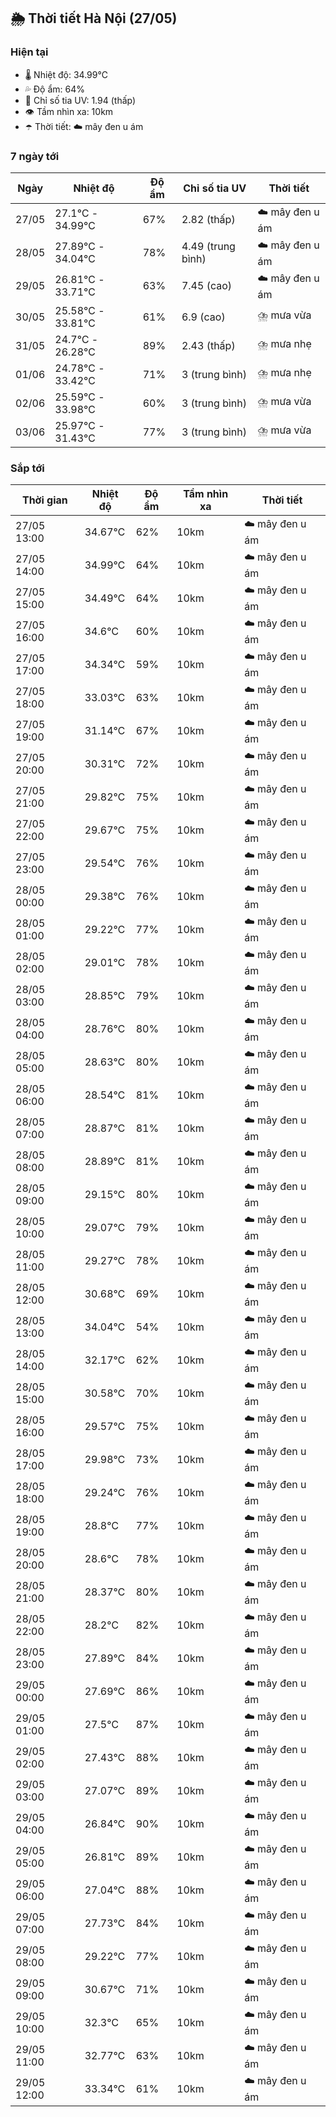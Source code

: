 ## 🌦️ Thời tiết Hà Nội (27/05)

### Hiện tại

- 🌡️ Nhiệt độ: 34.99℃
- 💦 Độ ẩm: 64%
- 🌟 Chỉ số tia UV: 1.94 (thấp)
- 👁️ Tầm nhìn xa: 10km
- ☂️ Thời tiết: ☁️ mây đen u ám

### 7 ngày tới

| Ngày | Nhiệt độ | Độ ẩm | Chỉ số tia UV | Thời tiết |
| --- | --- | --- | --- | --- |
| 27/05 | 27.1℃ - 34.99℃ | 67% | 2.82 (thấp) | ☁️ mây đen u ám |
| 28/05 | 27.89℃ - 34.04℃ | 78% | 4.49 (trung bình) | ☁️ mây đen u ám |
| 29/05 | 26.81℃ - 33.71℃ | 63% | 7.45 (cao) | ☁️ mây đen u ám |
| 30/05 | 25.58℃ - 33.81℃ | 61% | 6.9 (cao) | ⛈️ mưa vừa |
| 31/05 | 24.7℃ - 26.28℃ | 89% | 2.43 (thấp) | ⛈️ mưa nhẹ |
| 01/06 | 24.78℃ - 33.42℃ | 71% | 3 (trung bình) | ⛈️ mưa nhẹ |
| 02/06 | 25.59℃ - 33.98℃ | 60% | 3 (trung bình) | ⛈️ mưa vừa |
| 03/06 | 25.97℃ - 31.43℃ | 77% | 3 (trung bình) | ⛈️ mưa vừa |

### Sắp tới

| Thời gian | Nhiệt độ | Độ ẩm | Tầm nhìn xa | Thời tiết |
| --- | --- | --- | --- | --- |
| 27/05 13:00 | 34.67℃ | 62% | 10km | ☁️ mây đen u ám |
| 27/05 14:00 | 34.99℃ | 64% | 10km | ☁️ mây đen u ám |
| 27/05 15:00 | 34.49℃ | 64% | 10km | ☁️ mây đen u ám |
| 27/05 16:00 | 34.6℃ | 60% | 10km | ☁️ mây đen u ám |
| 27/05 17:00 | 34.34℃ | 59% | 10km | ☁️ mây đen u ám |
| 27/05 18:00 | 33.03℃ | 63% | 10km | ☁️ mây đen u ám |
| 27/05 19:00 | 31.14℃ | 67% | 10km | ☁️ mây đen u ám |
| 27/05 20:00 | 30.31℃ | 72% | 10km | ☁️ mây đen u ám |
| 27/05 21:00 | 29.82℃ | 75% | 10km | ☁️ mây đen u ám |
| 27/05 22:00 | 29.67℃ | 75% | 10km | ☁️ mây đen u ám |
| 27/05 23:00 | 29.54℃ | 76% | 10km | ☁️ mây đen u ám |
| 28/05 00:00 | 29.38℃ | 76% | 10km | ☁️ mây đen u ám |
| 28/05 01:00 | 29.22℃ | 77% | 10km | ☁️ mây đen u ám |
| 28/05 02:00 | 29.01℃ | 78% | 10km | ☁️ mây đen u ám |
| 28/05 03:00 | 28.85℃ | 79% | 10km | ☁️ mây đen u ám |
| 28/05 04:00 | 28.76℃ | 80% | 10km | ☁️ mây đen u ám |
| 28/05 05:00 | 28.63℃ | 80% | 10km | ☁️ mây đen u ám |
| 28/05 06:00 | 28.54℃ | 81% | 10km | ☁️ mây đen u ám |
| 28/05 07:00 | 28.87℃ | 81% | 10km | ☁️ mây đen u ám |
| 28/05 08:00 | 28.89℃ | 81% | 10km | ☁️ mây đen u ám |
| 28/05 09:00 | 29.15℃ | 80% | 10km | ☁️ mây đen u ám |
| 28/05 10:00 | 29.07℃ | 79% | 10km | ☁️ mây đen u ám |
| 28/05 11:00 | 29.27℃ | 78% | 10km | ☁️ mây đen u ám |
| 28/05 12:00 | 30.68℃ | 69% | 10km | ☁️ mây đen u ám |
| 28/05 13:00 | 34.04℃ | 54% | 10km | ☁️ mây đen u ám |
| 28/05 14:00 | 32.17℃ | 62% | 10km | ☁️ mây đen u ám |
| 28/05 15:00 | 30.58℃ | 70% | 10km | ☁️ mây đen u ám |
| 28/05 16:00 | 29.57℃ | 75% | 10km | ☁️ mây đen u ám |
| 28/05 17:00 | 29.98℃ | 73% | 10km | ☁️ mây đen u ám |
| 28/05 18:00 | 29.24℃ | 76% | 10km | ☁️ mây đen u ám |
| 28/05 19:00 | 28.8℃ | 77% | 10km | ☁️ mây đen u ám |
| 28/05 20:00 | 28.6℃ | 78% | 10km | ☁️ mây đen u ám |
| 28/05 21:00 | 28.37℃ | 80% | 10km | ☁️ mây đen u ám |
| 28/05 22:00 | 28.2℃ | 82% | 10km | ☁️ mây đen u ám |
| 28/05 23:00 | 27.89℃ | 84% | 10km | ☁️ mây đen u ám |
| 29/05 00:00 | 27.69℃ | 86% | 10km | ☁️ mây đen u ám |
| 29/05 01:00 | 27.5℃ | 87% | 10km | ☁️ mây đen u ám |
| 29/05 02:00 | 27.43℃ | 88% | 10km | ☁️ mây đen u ám |
| 29/05 03:00 | 27.07℃ | 89% | 10km | ☁️ mây đen u ám |
| 29/05 04:00 | 26.84℃ | 90% | 10km | ☁️ mây đen u ám |
| 29/05 05:00 | 26.81℃ | 89% | 10km | ☁️ mây đen u ám |
| 29/05 06:00 | 27.04℃ | 88% | 10km | ☁️ mây đen u ám |
| 29/05 07:00 | 27.73℃ | 84% | 10km | ☁️ mây đen u ám |
| 29/05 08:00 | 29.22℃ | 77% | 10km | ☁️ mây đen u ám |
| 29/05 09:00 | 30.67℃ | 71% | 10km | ☁️ mây đen u ám |
| 29/05 10:00 | 32.3℃ | 65% | 10km | ☁️ mây đen u ám |
| 29/05 11:00 | 32.77℃ | 63% | 10km | ☁️ mây đen u ám |
| 29/05 12:00 | 33.34℃ | 61% | 10km | ☁️ mây đen u ám |
